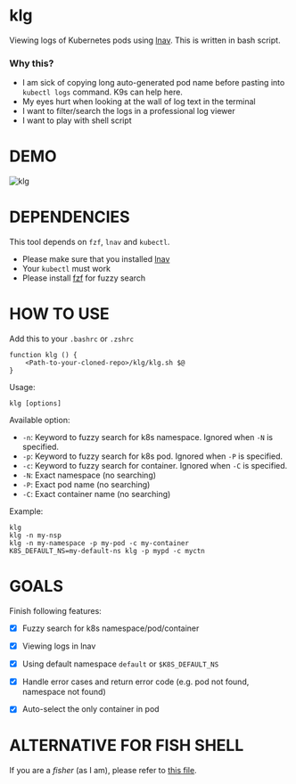 # klg
Viewing logs of Kubernetes pods using [lnav](https://lnav.org/).
This is written in bash script.
### Why this?
- I am sick of copying long auto-generated pod name before pasting into `kubectl logs` command. K9s can help here.
- My eyes hurt when looking at the wall of log text in the terminal
- I want to filter/search the logs in a professional log viewer
- I want to play with shell script

# DEMO
![klg](https://user-images.githubusercontent.com/6322508/201508336-6f66f56d-c54e-4009-b3ed-0b9f385978ad.gif)

# DEPENDENCIES

This tool depends on `fzf`, `lnav` and `kubectl`. 
- Please make sure that you installed [lnav](https://lnav.org/) 
- Your `kubectl` must work
- Please install [fzf](https://github.com/junegunn/fzf) for fuzzy search

# HOW TO USE

Add this to your `.bashrc` or `.zshrc`
```
function klg () {
    <Path-to-your-cloned-repo>/klg/klg.sh $@
}
```

Usage:
```
klg [options]
```

Available option:
- `-n`: Keyword to fuzzy search for k8s namespace. Ignored when `-N` is specified.
- `-p`: Keyword to fuzzy search for k8s pod. Ignored when `-P` is specified.
- `-c`: Keyword to fuzzy search for container. Ignored when `-C` is specified.
- `-N`: Exact namespace (no searching)
- `-P`: Exact pod name (no searching)
- `-C`: Exact container name (no searching)

Example:
```
klg
klg -n my-nsp
klg -n my-namespace -p my-pod -c my-container
K8S_DEFAULT_NS=my-default-ns klg -p mypd -c myctn
```

# GOALS
Finish following features:
- [x] Fuzzy search for k8s namespace/pod/container
- [x] Viewing logs in lnav
- [x] Using default namespace `default` or `$K8S_DEFAULT_NS`
- [x] Handle error cases and return error code (e.g. pod not found, namespace not found)
- [x] Auto-select the only container in pod


# ALTERNATIVE FOR FISH SHELL
If you are a *fisher* (as I am), please refer to [this file](https://github.com/haphamdev/dot-files/blob/master/fish/functions/klg.fish).
